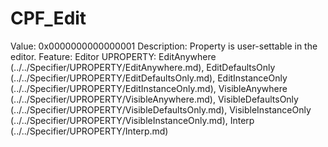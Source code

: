 # CPF_Edit

Value: 0x0000000000000001
Description: Property is user-settable in the editor.
Feature: Editor
UPROPERTY: EditAnywhere (../../Specifier/UPROPERTY/EditAnywhere.md), EditDefaultsOnly (../../Specifier/UPROPERTY/EditDefaultsOnly.md), EditInstanceOnly (../../Specifier/UPROPERTY/EditInstanceOnly.md), VisibleAnywhere (../../Specifier/UPROPERTY/VisibleAnywhere.md), VisibleDefaultsOnly (../../Specifier/UPROPERTY/VisibleDefaultsOnly.md), VisibleInstanceOnly (../../Specifier/UPROPERTY/VisibleInstanceOnly.md), Interp (../../Specifier/UPROPERTY/Interp.md)